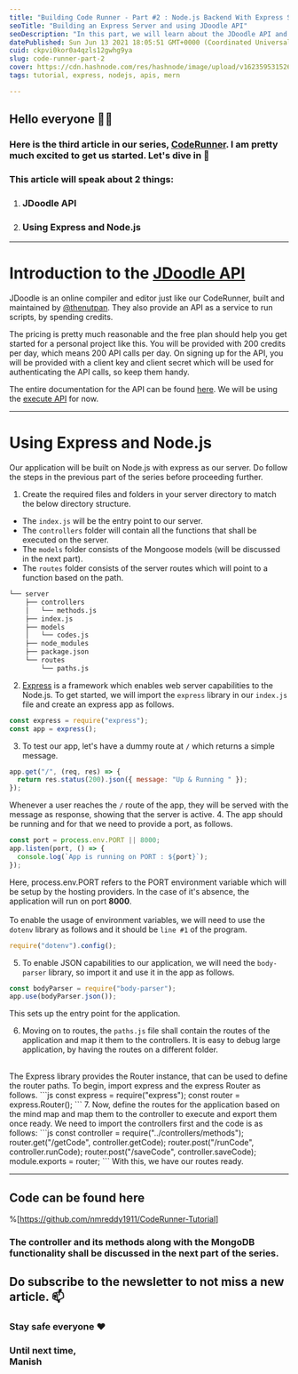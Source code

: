 ```yaml
---
title: "Building Code Runner - Part #2 : Node.js Backend With Express Server and JDoodle API"
seoTitle: "Building an Express Server and using JDoodle API"
seoDescription: "In this part, we will learn about the JDoodle API and create an express server application, and get it running."
datePublished: Sun Jun 13 2021 18:05:51 GMT+0000 (Coordinated Universal Time)
cuid: ckpvi0kor0a4qzls12gwhg9ya
slug: code-runner-part-2
cover: https://cdn.hashnode.com/res/hashnode/image/upload/v1623595315265/YoyjKz1QT.png
tags: tutorial, express, nodejs, apis, mern

---
```


## Hello everyone 👋🏽

### Here is the third article in our series,  [CodeRunner](https://blog.nmreddy.me/series/code-runner). I  am pretty much excited to get us started. Let's dive in 🤩

### This article will speak about 2 things:
1. ### JDoodle API
2. ### Using Express and Node.js

---

# Introduction to the  [JDoodle API](https://www.jdoodle.com/compiler-api/) 
JDoodle is an online compiler and editor just like our CodeRunner, built and maintained by  [@thenutpan](https://twitter.com/thenutpan). They also provide an API as a service to run scripts, by spending credits.

The pricing is pretty much reasonable and the free plan should help you get started for a personal project like this. You will be provided with 200 credits per day, which means 200 API calls per day.
On signing up for the API, you will be provided with a client key and client secret which will be used for authenticating the API calls, so keep them handy.

The entire documentation for the API can be found  [here](https://docs.jdoodle.com/compiler-api/compiler-api). We will be using the  [execute API](https://docs.jdoodle.com/compiler-api/compiler-api#what-are-the-output-parameters-for-execute-api-call-when-the-execution-failed)  for now.

---

# Using Express and Node.js

Our application will be built on Node.js with express as our server. Do follow the steps in the previous part of the series before proceeding further.

1. Create the required files and folders in your server directory to match the below directory structure. 
 - The `index.js` will be the entry point to our server.
 - The `controllers` folder will contain all the functions that shall be executed on the server.
 - The `models` folder consists of the Mongoose models (will be discussed in the next part).
 - The `routes` folder consists of the server routes which will point to a function based on the path.
``` bash
└── server
    ├── controllers
    │   └── methods.js
    ├── index.js
    ├── models
    │   └── codes.js
    ├── node_modules 
    ├── package.json
    └── routes
        └── paths.js
``` 
2.  [Express](https://expressjs.com/en/starter/hello-world.html) is a framework which enables web server capabilities to the Node.js. To get started, we will import the `express` library in our `index.js` file and create an express app as follows.
```js
const express = require("express");
const app = express();
```
3. To test our app, let's have a dummy route at `/` which returns a simple message.
```js
app.get("/", (req, res) => {
  return res.status(200).json({ message: "Up & Running " });
});
```
Whenever a user reaches the `/` route of the app, they will be served with the message as response, showing that the server is active.
4. The app should be running and for that we need to provide a port, as follows.
```js
const port = process.env.PORT || 8000;
app.listen(port, () => {
  console.log(`App is running on PORT : ${port}`);
});
```
Here, process.env.PORT refers to the PORT environment variable which will be setup by the hosting providers. In the case of it's absence, the application will run on port **8000**. <br/><br/>
To enable the usage of environment variables, we will need to use the `dotenv` library as follows and it should be `line #1` of the program.
``` js
require("dotenv").config();
``` 
5. To enable JSON capabilities to our application, we will need the `body-parser` library, so import it and use it in the app as follows.
```js
const bodyParser = require("body-parser");
app.use(bodyParser.json());
```
This sets up the entry point for the application.

6. Moving on to routes, the `paths.js` file shall contain the routes of the application and map it them to the controllers. It is easy to debug large application, by having the routes on a different folder.
<br/>
The Express library provides the Router instance, that can be used to define the router paths.
To begin, import express and the express Router as follows.
```js
const express = require("express");
const router = express.Router();
```
7. Now, define the routes for the application based on the mind map and map them to the controller to execute and export them once ready. We need to import the controllers first and the code is as follows:
```js
const controller = require("../controllers/methods");
router.get("/getCode", controller.getCode);
router.post("/runCode", controller.runCode);
router.post("/saveCode", controller.saveCode);
module.exports = router;
```
With this, we have our routes ready.

---
## Code can be found here
%[https://github.com/nmreddy1911/CodeRunner-Tutorial]


### The controller and its methods along with the MongoDB functionality shall be discussed in the next part of the series.

## Do subscribe to the newsletter to not miss a new article. 📫

### Stay safe everyone ❤
### Until next time, <br/> Manish













